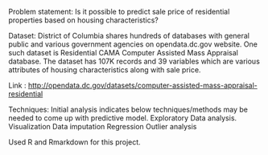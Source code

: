 Problem statement: Is it possible to predict sale price of residential properties based on housing characteristics?

Dataset: District of Columbia shares hundreds of databases with general public and various government agencies on opendata.dc.gov website. One such dataset is Residential CAMA Computer Assisted Mass Appraisal database. 
The dataset has 107K records and 39 variables which are various attributes of housing characteristics along with sale price.

Link : http://opendata.dc.gov/datasets/computer-assisted-mass-appraisal-residential

Techniques: Initial analysis indicates below techniques/methods may be needed to come up with predictive model.
Exploratory Data analysis.
Visualization
Data imputation
Regression
Outlier analysis

Used R and Rmarkdown for this project.
